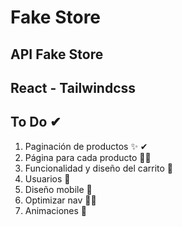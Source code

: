 # Fake Store

## API Fake Store
## React - Tailwindcss


## To Do ✔

1. Paginación de productos ✨ ✔
2. Página para cada producto 👩‍💻
3. Funcionalidad y diseño del carrito 👀
4. Usuarios 🤵
5. Diseño mobile 🎂
6. Optimizar nav 🤷‍♂️
7. Animaciones 👏